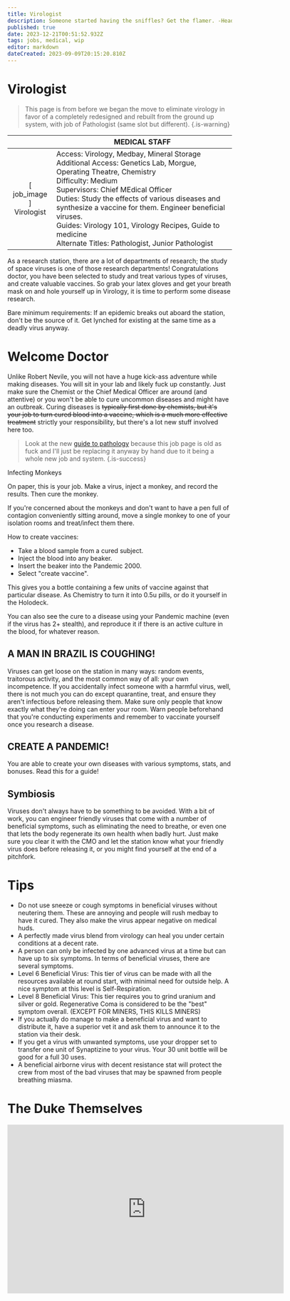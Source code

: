 ```yaml
---
title: Virologist
description: Someone started having the sniffles? Get the flamer. -Head of Security
published: true
date: 2023-12-21T00:51:52.932Z
tags: jobs, medical, wip
editor: markdown
dateCreated: 2023-09-09T20:15:20.810Z
---
```


# Virologist

> This page is from before we began the move to eliminate virology in favor of a completely redesigned and rebuilt from the ground up system, with job of Pathologist (same slot but different).
{.is-warning}


| | MEDICAL STAFF |
|:-----:|-------|
| \[ job_image ]<br>Virologist | Access: Virology, Medbay, Mineral Storage<br>Additional Access: Genetics Lab, Morgue, Operating Theatre, Chemistry<br>Difficulty: Medium<br>Supervisors: Chief MEdical Officer<br>Duties: Study the effects of various diseases and synthesize a vaccine for them. Engineer beneficial viruses.<br>Guides: Virology 101, Virology Recipes, Guide to medicine<br>Alternate Titles: Pathologist, Junior Pathologist |

As a research station, there are a lot of departments of research; the study of space viruses is one of those research departments! Congratulations doctor, you have been selected to study and treat various types of viruses, and create valuable vaccines. So grab your latex gloves and get your breath mask on and hole yourself up in Virology, it is time to perform some disease research.

Bare minimum requirements: If an epidemic breaks out aboard the station, don't be the source of it. Get lynched for existing at the same time as a deadly virus anyway.

# Welcome Doctor

Unlike Robert Nevile, you will not have a huge kick-ass adventure while making diseases. You will sit in your lab and likely fuck up constantly. Just make sure the Chemist or the Chief Medical Officer are around (and attentive) or you won't be able to cure uncommon diseases and might have an outbreak. Curing diseases is ~~typically first done by chemists, but it's your job to turn cured blood into a vaccine, which is a much more effective treatment~~ strictly your responsibility, but there's a lot new stuff involved here too.

> Look at the new [guide to pathology](/jobs/medical/guide-to-pathology) because this job page is old as fuck and I'll just be replacing it anyway by hand due to it being a whole new job and system.
{.is-success}


Infecting Monkeys

On paper, this is your job. Make a virus, inject a monkey, and record the results. Then cure the monkey.

If you're concerned about the monkeys and don't want to have a pen full of contagion conveniently sitting around, move a single monkey to one of your isolation rooms and treat/infect them there.

How to create vaccines:

- Take a blood sample from a cured subject.
- Inject the blood into any beaker.
- Insert the beaker into the Pandemic 2000.
- Select "create vaccine".

This gives you a bottle containing a few units of vaccine against that particular disease. As Chemistry to turn it into 0.5u pills, or do it yourself in the Holodeck.

You can also see the cure to a disease using your Pandemic machine (even if the virus has 2+ stealth), and reproduce it if there is an active culture in the blood, for whatever reason.

## A MAN IN BRAZIL IS COUGHING!

Viruses can get loose on the station in many ways: random events, traitorous activity, and the most common way of all: your own incompetence. If you accidentally infect someone with a harmful virus, well, there is not much you can do except quarantine, treat, and ensure they aren't infectious before releasing them. Make sure only people that know exactly what they're doing can enter your room. Warn people beforehand that you're conducting experiments and remember to vaccinate yourself once you research a disease.

## CREATE A PANDEMIC!

You are able to create your own diseases with various symptoms, stats, and bonuses. Read this for a guide!

## Symbiosis

Viruses don't always have to be something to be avoided. With a bit of work, you can engineer friendly viruses that come with a number of beneficial symptoms, such as eliminating the need to breathe, or even one that lets the body regenerate its own health when badly hurt. Just make sure you clear it with the CMO and let the station know what your friendly virus does before releasing it, or you might find yourself at the end of a pitchfork. 

# Tips

- Do not use sneeze or cough symptoms in beneficial viruses without neutering them. These are annoying and people will rush medbay to have it cured. They also make the virus appear negative on medical huds.
- A perfectly made virus blend from virology can heal you under certain conditions at a decent rate.
- A person can only be infected by one advanced virus at a time but can have up to six symptoms. In terms of beneficial viruses, there are several symptoms.
- Level 6 Beneficial Virus: This tier of virus can be made with all the resources available at round start, with minimal need for outside help. A nice symptom at this level is Self-Respiration.
- Level 8 Beneficial Virus: This tier requires you to grind uranium and silver or gold. Regenerative Coma is considered to be the "best" symptom overall. (EXCEPT FOR MINERS, THIS KILLS MINERS)
- If you actually do manage to make a beneficial virus and want to distribute it, have a superior vet it and ask them to announce it to the station via their desk.
- If you get a virus with unwanted symptoms, use your dropper set to transfer one unit of Synaptizine to your virus. Your 30 unit bottle will be good for a full 30 uses.
- A beneficial airborne virus with decent resistance stat will protect the crew from most of the bad viruses that may be spawned from people breathing miasma.

# The Duke Themselves
<iframe src="https://player.twitch.tv/?channel=thedukeofook&parent=wiki.monkestation.com" frameborder="0" allowfullscreen="true" scrolling="no" height="378" width="620"></iframe>